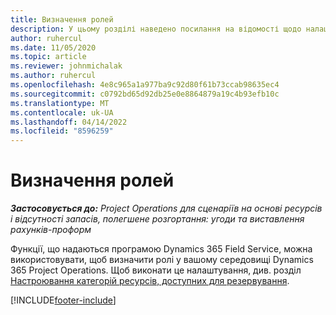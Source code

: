 ```yaml
---
title: Визначення ролей
description: У цьому розділі наведено посилання на відомості щодо налаштування категорій ресурсу.
author: ruhercul
ms.date: 11/05/2020
ms.topic: article
ms.reviewer: johnmichalak
ms.author: ruhercul
ms.openlocfilehash: 4e8c965a1a977ba9c92d80f61b73ccab98635ec4
ms.sourcegitcommit: c0792bd65d92db25e0e8864879a19c4b93efb10c
ms.translationtype: MT
ms.contentlocale: uk-UA
ms.lasthandoff: 04/14/2022
ms.locfileid: "8596259"
---
```

# <a name="define-roles"></a>Визначення ролей

_**Застосовується до:** Project Operations для сценаріїв на основі ресурсів і відсутності запасів, полегшене розгортання: угоди та виставлення рахунків-проформ_

Функції, що надаються програмою Dynamics 365 Field Service, можна використовувати, щоб визначити ролі у вашому середовищі Dynamics 365 Project Operations. Щоб виконати це налаштування, див. розділ [Настроювання категорій ресурсів, доступних для резервування](/dynamics365/field-service/set-up-bookable-resource-categories).


[!INCLUDE[footer-include](../includes/footer-banner.md)]